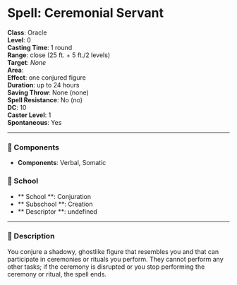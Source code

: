 
# Spell: Ceremonial Servant
**Class**: Oracle  
**Level**: 0  
**Casting Time**: 1 round  
**Range**: close (25 ft. + 5 ft./2 levels)  
**Target**: _None_  
**Area**:   
**Effect**: one conjured figure  
**Duration**: up to 24 hours  
**Saving Throw**: None (none)  
**Spell Resistance**: No (no)  
**DC**: 10  
**Caster Level**: 1  
**Spontaneous**: Yes

---

### 🔮 Components
- **Components**: Verbal, Somatic

### 🏫 School
- ** School **: Conjuration
- ** Subschool **: Creation
- ** Descriptor **: undefined
---

### 📜 Description
You conjure a shadowy, ghostlike figure that resembles you and that can participate in ceremonies or rituals you perform. They cannot perform any other tasks; if the ceremony is disrupted or you stop performing the ceremony or ritual, the spell ends.
